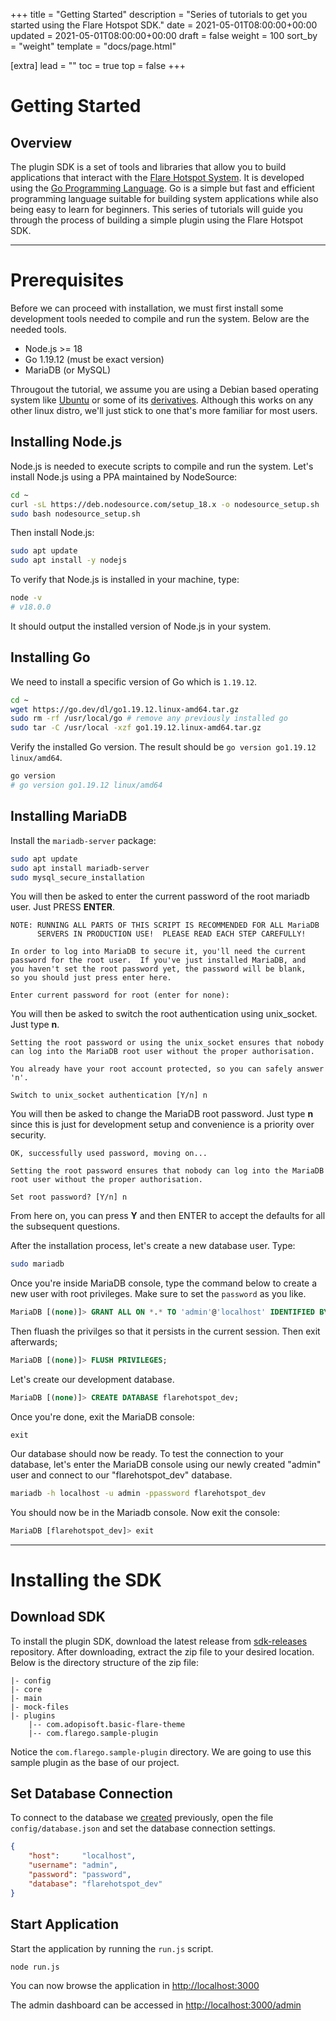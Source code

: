 +++
title = "Getting Started"
description = "Series of tutorials to get you started using the Flare Hotspot SDK."
date = 2021-05-01T08:00:00+00:00
updated = 2021-05-01T08:00:00+00:00
draft = false
weight = 100
sort_by = "weight"
template = "docs/page.html"

[extra]
lead = ""
toc = true
top = false
+++

# Getting Started

## Overview

The plugin SDK is a set of tools and libraries that allow you to build applications that interact with the [Flare Hotspot System](https://www.flarehotspot.com). It is developed using the [Go Programming Language](https://go.dev). Go is a simple but fast and efficient programming language suitable for building system applications while also being easy to learn for beginners. This series of tutorials will guide you through the process of building a simple plugin using the Flare Hotspot SDK.

---

# Prerequisites

Before we can proceed with installation, we must first install some development tools needed to compile and run the system. Below are the needed tools.

- Node.js >= 18
- Go 1.19.12 (must be exact version)
- MariaDB (or MySQL)

Througout the tutorial, we assume you are using a Debian based operating system like [Ubuntu](https://ubuntu.com/) or some of its [derivatives](https://en.wikipedia.org/wiki/Category:Ubuntu_derivatives). Although this works on any other linux distro,
we'll just stick to one that's more familiar for most users.

## Installing Node.js

Node.js is needed to execute scripts to compile and run the system. Let's install Node.js using a PPA maintained by NodeSource:

```sh
cd ~
curl -sL https://deb.nodesource.com/setup_18.x -o nodesource_setup.sh
sudo bash nodesource_setup.sh
```

Then install Node.js:

```sh
sudo apt update
sudo apt install -y nodejs
```

To verify that Node.js is installed in your machine, type:

```sh
node -v
# v18.0.0
```

It should output the installed version of Node.js in your system.

## Installing Go

We need to install a specific version of Go which is `1.19.12`.

```sh
cd ~
wget https://go.dev/dl/go1.19.12.linux-amd64.tar.gz
sudo rm -rf /usr/local/go # remove any previously installed go
sudo tar -C /usr/local -xzf go1.19.12.linux-amd64.tar.gz
```

Verify the installed Go version. The result should be `go version go1.19.12 linux/amd64`.
```sh
go version
# go version go1.19.12 linux/amd64
```

## Installing MariaDB
Install the `mariadb-server` package:
```sh
sudo apt update
sudo apt install mariadb-server
sudo mysql_secure_installation
```

You will then be asked to enter the current password of the root mariadb user. Just PRESS **ENTER**.
```
NOTE: RUNNING ALL PARTS OF THIS SCRIPT IS RECOMMENDED FOR ALL MariaDB
      SERVERS IN PRODUCTION USE!  PLEASE READ EACH STEP CAREFULLY!

In order to log into MariaDB to secure it, you'll need the current
password for the root user.  If you've just installed MariaDB, and
you haven't set the root password yet, the password will be blank,
so you should just press enter here.

Enter current password for root (enter for none):
```

You will then be asked to switch the root authentication using unix_socket. Just type **n**.
```
Setting the root password or using the unix_socket ensures that nobody
can log into the MariaDB root user without the proper authorisation.

You already have your root account protected, so you can safely answer 'n'.

Switch to unix_socket authentication [Y/n] n
```

You will then be asked to change the MariaDB root password. Just type **n** since this is just for development setup and convenience is a priority over security.
```
OK, successfully used password, moving on...

Setting the root password ensures that nobody can log into the MariaDB
root user without the proper authorisation.

Set root password? [Y/n] n
```

From here on, you can press **Y** and then ENTER to accept the defaults for all the subsequent questions.

After the installation process, let's create a new database user. Type:
```sh
sudo mariadb
```
Once you're inside MariaDB console, type the command below to create a new user with root privileges. Make sure to set the `password` as you like.
```sql
MariaDB [(none)]> GRANT ALL ON *.* TO 'admin'@'localhost' IDENTIFIED BY 'password' WITH GRANT OPTION;
```

Then fluash the privilges so that it persists in the current session. Then exit afterwards;
```sql
MariaDB [(none)]> FLUSH PRIVILEGES;
```

Let's create our development database.
```sql
MariaDB [(none)]> CREATE DATABASE flarehotspot_dev;
```

Once you're done, exit the MariaDB console:
```
exit
```

Our database should now be ready. To test the connection to your database, let's enter the MariaDB console using our newly created "admin" user and connect to our "flarehotspot_dev" database.
```sh
mariadb -h localhost -u admin -ppassword flarehotspot_dev
```

You should now be in the Mariadb console. Now exit the console:
```sql
MariaDB [flarehotspot_dev]> exit
```

---

# Installing the SDK

## Download SDK
To install the plugin SDK, download the latest release from [sdk-releases](https://github.com/flarehotspot/sdk-releases/releases) repository.
After downloading, extract the zip file to your desired location. Below is the directory structure of the zip file:
```
|- config
|- core
|- main
|- mock-files
|- plugins
    |-- com.adopisoft.basic-flare-theme
    |-- com.flarego.sample-plugin
```

Notice the `com.flarego.sample-plugin` directory. We are going to use this sample plugin as the base of our project.

## Set Database Connection
To connect to the database we [created](#installing-mariadb) previously, open the file `config/database.json` and set the database connection settings.
```json
{
    "host":     "localhost",
    "username": "admin",
    "password": "password",
    "database": "flarehotspot_dev"
}
```

## Start Application
Start the application by running the `run.js` script.
```sh
node run.js
```
You can now browse the application in [http://localhost:3000](http://localhost:3000)

The admin dashboard can be accessed in [http://localhost:3000/admin](http://localhost:3000/admin)

